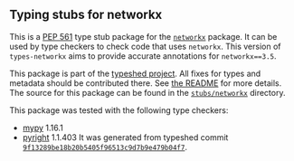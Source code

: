 ## Typing stubs for networkx

This is a [PEP 561](https://peps.python.org/pep-0561/) type stub package for
the [`networkx`](https://github.com/networkx/networkx) package. It can be used by type checkers
to check code that uses `networkx`. This version of
`types-networkx` aims to provide accurate annotations for
`networkx==3.5`.

This package is part of the [typeshed project](https://github.com/python/typeshed).
All fixes for types and metadata should be contributed there.
See [the README](https://github.com/python/typeshed/blob/main/README.md)
for more details. The source for this package can be found in the
[`stubs/networkx`](https://github.com/python/typeshed/tree/main/stubs/networkx)
directory.

This package was tested with the following type checkers:
* [mypy](https://github.com/python/mypy/) 1.16.1
* [pyright](https://github.com/microsoft/pyright) 1.1.403
It was generated from typeshed commit
[`9f13289be18b20b5405f96513c9d7b9e479b04f7`](https://github.com/python/typeshed/commit/9f13289be18b20b5405f96513c9d7b9e479b04f7).